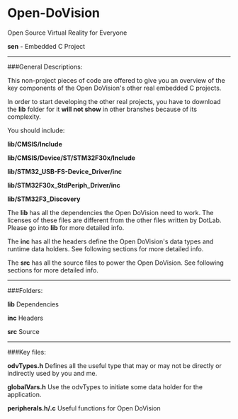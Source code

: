 Open-DoVision
=============

Open Source Virtual Reality for Everyone

**sen** - Embedded C Project

***

###General Descriptions:

This non-project pieces of code are offered to give you an overview of the key components of the Open DoVision's other real embedded C projects.

In order to start developing the other real projects, you have to download the **lib** folder for it **will not show** in other branshes because of its complexity.

You should include:

**lib/CMSIS/Include**

**lib/CMSIS/Device/ST/STM32F30x/Include**

**lib/STM32_USB-FS-Device_Driver/inc**

**lib/STM32F30x_StdPeriph_Driver/inc**

**lib/STM32F3_Discovery**

The **lib** has all the dependencies the Open DoVision need to work. The licenses of these files are different from the other files written by DotLab. Please go into **lib** for more detailed info.

The **inc** has all the headers define the Open DoVision's data types and runtime data holders. See following sections for more detailed info.

The **src** has all the source files to power the Open DoVision. See following sections for more detailed info.

***

###Folders:

**lib** Dependencies 

**inc** Headers 

**src** Source

***

###Key files:

**odvTypes.h** Defines all the useful type that may or may not be directly or indirectly used by you and me.

**globalVars.h** Use the odvTypes to initiate some data holder for the application.

**peripherals.h/.c** Useful functions for Open DoVision
